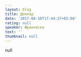 ```yaml
---
layout: blog
title: Доклад
date: '2017-08-10T17:44:27+03:00'
rating: null
speaker: Франческо
text: ''
thumbnail: null
---
```

null
